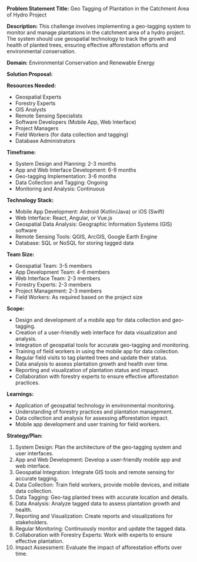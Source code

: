 **Problem Statement Title:** Geo Tagging of Plantation in the Catchment Area of Hydro Project

**Description:** This challenge involves implementing a geo-tagging system to monitor and manage plantations in the catchment area of a hydro project. The system should use geospatial technology to track the growth and health of planted trees, ensuring effective afforestation efforts and environmental conservation.

**Domain:** Environmental Conservation and Renewable Energy

**Solution Proposal:**

**Resources Needed:**
- Geospatial Experts
- Forestry Experts
- GIS Analysts
- Remote Sensing Specialists
- Software Developers (Mobile App, Web Interface)
- Project Managers
- Field Workers (for data collection and tagging)
- Database Administrators

**Timeframe:**
- System Design and Planning: 2-3 months
- App and Web Interface Development: 6-9 months
- Geo-tagging Implementation: 3-6 months
- Data Collection and Tagging: Ongoing
- Monitoring and Analysis: Continuous

**Technology Stack:**
- Mobile App Development: Android (Kotlin/Java) or iOS (Swift)
- Web Interface: React, Angular, or Vue.js
- Geospatial Data Analysis: Geographic Information Systems (GIS) software
- Remote Sensing Tools: QGIS, ArcGIS, Google Earth Engine
- Database: SQL or NoSQL for storing tagged data

**Team Size:**
- Geospatial Team: 3-5 members
- App Development Team: 4-6 members
- Web Interface Team: 2-3 members
- Forestry Experts: 2-3 members
- Project Management: 2-3 members
- Field Workers: As required based on the project size

**Scope:**
- Design and development of a mobile app for data collection and geo-tagging.
- Creation of a user-friendly web interface for data visualization and analysis.
- Integration of geospatial tools for accurate geo-tagging and monitoring.
- Training of field workers in using the mobile app for data collection.
- Regular field visits to tag planted trees and update their status.
- Data analysis to assess plantation growth and health over time.
- Reporting and visualization of plantation status and impact.
- Collaboration with forestry experts to ensure effective afforestation practices.

**Learnings:**
- Application of geospatial technology in environmental monitoring.
- Understanding of forestry practices and plantation management.
- Data collection and analysis for assessing afforestation impact.
- Mobile app development and user training for field workers.

**Strategy/Plan:**
1. System Design: Plan the architecture of the geo-tagging system and user interfaces.
2. App and Web Development: Develop a user-friendly mobile app and web interface.
3. Geospatial Integration: Integrate GIS tools and remote sensing for accurate tagging.
4. Data Collection: Train field workers, provide mobile devices, and initiate data collection.
5. Data Tagging: Geo-tag planted trees with accurate location and details.
6. Data Analysis: Analyze tagged data to assess plantation growth and health.
7. Reporting and Visualization: Create reports and visualizations for stakeholders.
8. Regular Monitoring: Continuously monitor and update the tagged data.
9. Collaboration with Forestry Experts: Work with experts to ensure effective plantation.
10. Impact Assessment: Evaluate the impact of afforestation efforts over time.
